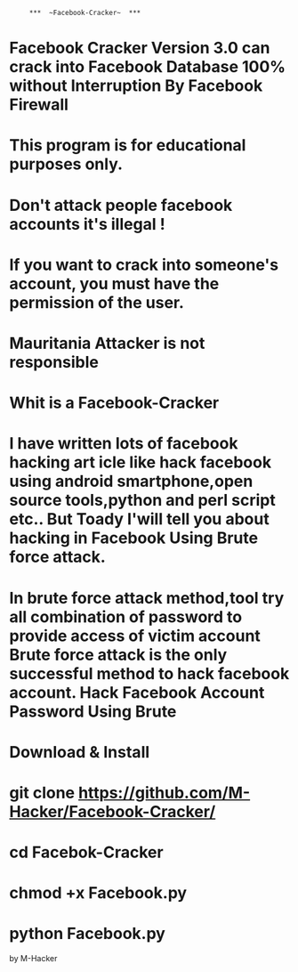          ***  ~Facebook-Cracker~  ***


# Facebook Cracker Version 3.0 can crack into Facebook Database 100% without Interruption By Facebook Firewall 
# This program is for educational purposes only.
# Don't attack people facebook accounts it's illegal ! 
# If you want to crack into someone's account, you must have the permission of the user. 
# Mauritania Attacker is not responsible

# Whit is a Facebook-Cracker

# I have written lots of facebook hacking art icle like hack facebook using android smartphone,open source tools,python and perl script etc.. But Toady I'will tell you about hacking in Facebook Using Brute force attack.
# In brute force attack method,tool try all combination of password to provide access of victim account Brute force attack is the only successful method to hack facebook account. Hack Facebook Account Password Using Brute

# Download & Install

# git clone https://github.com/M-Hacker/Facebook-Cracker/
   
# cd Facebok-Cracker

# chmod +x Facebook.py

# python Facebook.py



by M-Hacker
